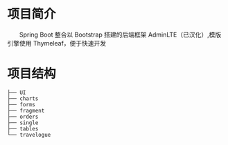 # 项目简介
&emsp;&emsp;Spring Boot 整合以 Bootstrap 搭建的后端框架 AdminLTE（已汉化）,模版引擎使用 Thymeleaf，便于快速开发 

[](https://img.shields.io/badge/Spring%20Boot-v2.1.6.RELEASE-brightgreen)
[](https://img.shields.io/badge/Bootstrap-AdminLTE-blue)
[](https://img.shields.io/badge/thymeleaf-v3.0.11.RELEASE-orange)

# 项目结构
```
├── UI
├── charts
├── forms
├── fragment
├── orders
├── single
├── tables
└── travelogue
```